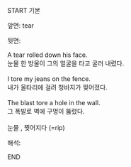 START
기본

앞면:
tear


뒷면:
<div>A tear rolled down his face. </div><div>눈물 한 방울이 그의 얼굴을 타고 굴러 내렸다.</div><div><br></div><div>I tore my jeans on the fence. </div><div>내가 울타리에 걸려 청바지가 찢어졌다.</div><div><br></div><div><div>The blast tore a hole in the wall. </div><div>그 폭발로 벽에 구멍이 뚫렸다.</div></div><div><br></div><div>눈물 , 찢어지다 (=rip)</div>


해석:
<!--ID: 1746614454827-->
END